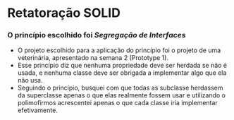 # Retatoração SOLID

### O princípio escolhido foi _Segregação de Interfaces_

- O projeto escolhido para a aplicação do princípio foi o projeto de uma veterinária, apresentado na semana 2 (Prototype 1).
- Esse princípio diz que nenhuma propriedade deve ser herdada se não é usada, e nenhuma classe deve ser obrigada a implementar algo que ela não usa.
- Seguindo o princípio, busquei com que todas as subclasse herdassem da superclasse apenas o que elas realmente fossem usar e utilizando o polimofirmos acrescentei apenas o que cada classe iria implementar efetivamente.
